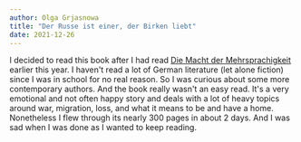 ```yaml
---
author: Olga Grjasnowa
title: "Der Russe ist einer, der Birken liebt"
date: 2021-12-26
---
```


I decided to read this book after I had read [Die Macht der Mehrsprachigkeit](https://unwiredcouch.com/reading/macht-der-mehrsprachigkeit/) earlier this year. I haven't read a lot of German literature (let alone fiction) since I was in school for no real reason. So I was curious about some more contemporary authors. And the book really wasn't an easy read. It's a very emotional and not often happy story and deals with a lot of heavy topics around war, migration, loss, and what it means to be and have a home. Nonetheless I flew through its nearly 300 pages in about 2 days. And I was sad when I was done as I wanted to keep reading.

